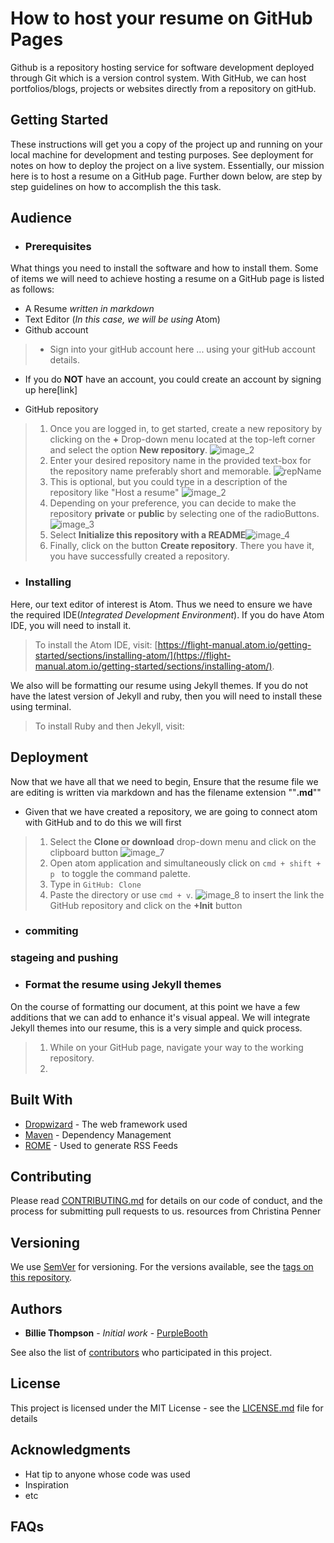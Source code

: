 # How to host your resume on GitHub Pages


Github is a repository hosting service for software development deployed through Git which is a version control system. With GitHub, we can host portfolios/blogs, projects or websites directly from a repository on gitHub.

## Getting Started

These instructions will get you a copy of the project up and running on your local machine for development and testing purposes. See deployment for notes on how to deploy the project on a live system.
Essentially, our mission here is to host a resume on a GitHub page. Further down below, are step by step guidelines on how to accomplish the this task.

## Audience

* ### Prerequisites
What things you need to install the software and how to install them.
Some of items we will need to achieve hosting a resume on a GitHub page is listed as follows:  

  * A Resume *written in markdown*
  * Text Editor (*In this case, we will be using* Atom)
  * Github account
 > * Sign into your gitHub account here ... using your gitHub account details.  
 * If you do **NOT** have an account, you could create an account by signing up here[link]

 * GitHub repository
> 1. Once you are logged in, to get started, create a new repository by clicking on the **+** Drop-down menu located at the top-left corner and select the option **New repository**.  ![image_2](image_2.png)
> 2. Enter your desired repository name in the provided text-box for the repository name preferably short and memorable.  ![repName](repName.png)  
> 3. This is optional, but you could type in a description of the repository like "Host a resume" ![image_2](image_3.png)
> 4. Depending on your preference, you can decide to make the repository **private** or **public** by selecting one  of the radioButtons.![image_3](image_4.png)
> 5. Select **Initialize this repository with a README**![image_4](image_5.png)
> 6. Finally, click on the button **Create repository**.
>There you have it, you have successfully created a repository.




* ### Installing
Here, our text editor of interest is Atom. Thus we need to ensure we have the required IDE(*Integrated Development Environment*). If you do have Atom IDE, you will need to install it.
> To install the Atom IDE, visit: [https://flight-manual.atom.io/getting-started/sections/installing-atom/](https://flight-manual.atom.io/getting-started/sections/installing-atom/).  

  We also will be formatting our resume using Jekyll themes. If you do not have the latest version of Jekyll and ruby, then you will need to install these using terminal.
> To install Ruby and then Jekyll, visit:


## Deployment

Now that we have all that we need to begin, Ensure that the resume file we are editing is written via markdown and has the filename extension  ""**.md**""
* Given that we have created a repository, we are going to connect atom with GitHub and to do this we will first
> 1. Select the **Clone or download** drop-down menu and click on the clipboard button  ![image_7](image_7.png)
> 2. Open atom application and simultaneously click on ```cmd + shift + p ``` to toggle the command palette.
> 3. Type in ```GitHub: Clone```
> 4. Paste the directory or use ```cmd + v```.  ![image_8](image_8.png) to insert the link the GitHub repository and click on the **+Init** button

* ### commiting
### stageing and pushing


* ### Format the resume using Jekyll themes
On the course of formatting our document, at this point we have a few additions that we can add to enhance it's visual appeal. We will integrate Jekyll themes into our resume, this is a very simple and quick process.
> 1. While on your GitHub page, navigate your way to the working repository.
> 2.












## Built With

* [Dropwizard](http://www.dropwizard.io/1.0.2/docs/) - The web framework used
* [Maven](https://maven.apache.org/) - Dependency Management
* [ROME](https://rometools.github.io/rome/) - Used to generate RSS Feeds

## Contributing

Please read [CONTRIBUTING.md](https://gist.github.com/PurpleBooth/b24679402957c63ec426) for details on our code of conduct, and the process for submitting pull requests to us.
resources from Christina Penner

## Versioning

We use [SemVer](http://semver.org/) for versioning. For the versions available, see the [tags on this repository](https://github.com/your/project/tags).

## Authors

* **Billie Thompson** - *Initial work* - [PurpleBooth](https://github.com/PurpleBooth)

See also the list of [contributors](https://github.com/your/project/contributors) who participated in this project.

## License

This project is licensed under the MIT License - see the [LICENSE.md](LICENSE.md) file for details

## Acknowledgments

* Hat tip to anyone whose code was used
* Inspiration
* etc

## FAQs
